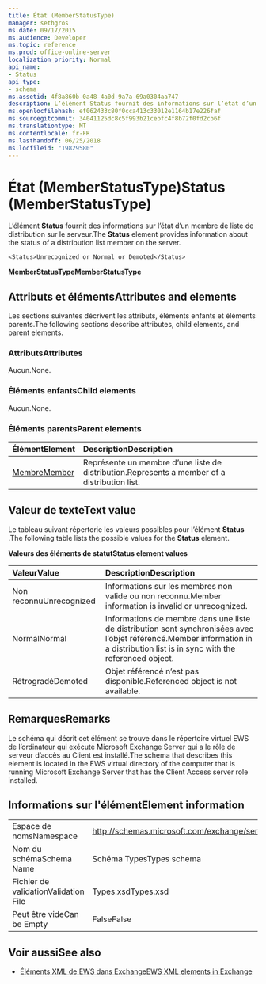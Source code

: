 ```yaml
---
title: État (MemberStatusType)
manager: sethgros
ms.date: 09/17/2015
ms.audience: Developer
ms.topic: reference
ms.prod: office-online-server
localization_priority: Normal
api_name:
- Status
api_type:
- schema
ms.assetid: 4f8a860b-0a48-4a0d-9a7a-69a0304aa747
description: L’élément Status fournit des informations sur l’état d’un membre de liste de distribution sur le serveur.
ms.openlocfilehash: ef062433c80f0cca413c33012e1164b17e226faf
ms.sourcegitcommit: 34041125dc8c5f993b21cebfc4f8b72f0fd2cb6f
ms.translationtype: MT
ms.contentlocale: fr-FR
ms.lasthandoff: 06/25/2018
ms.locfileid: "19829580"
---
```

# <a name="status-memberstatustype"></a><span data-ttu-id="5486e-103">État (MemberStatusType)</span><span class="sxs-lookup"><span data-stu-id="5486e-103">Status (MemberStatusType)</span></span>

<span data-ttu-id="5486e-104">L’élément **Status** fournit des informations sur l’état d’un membre de liste de distribution sur le serveur.</span><span class="sxs-lookup"><span data-stu-id="5486e-104">The **Status** element provides information about the status of a distribution list member on the server.</span></span> 
  
```
<Status>Unrecognized or Normal or Demoted</Status>
```

 <span data-ttu-id="5486e-105">**MemberStatusType**</span><span class="sxs-lookup"><span data-stu-id="5486e-105">**MemberStatusType**</span></span>
## <a name="attributes-and-elements"></a><span data-ttu-id="5486e-106">Attributs et éléments</span><span class="sxs-lookup"><span data-stu-id="5486e-106">Attributes and elements</span></span>

<span data-ttu-id="5486e-107">Les sections suivantes décrivent les attributs, éléments enfants et éléments parents.</span><span class="sxs-lookup"><span data-stu-id="5486e-107">The following sections describe attributes, child elements, and parent elements.</span></span>
  
### <a name="attributes"></a><span data-ttu-id="5486e-108">Attributs</span><span class="sxs-lookup"><span data-stu-id="5486e-108">Attributes</span></span>

<span data-ttu-id="5486e-109">Aucun.</span><span class="sxs-lookup"><span data-stu-id="5486e-109">None.</span></span>
  
### <a name="child-elements"></a><span data-ttu-id="5486e-110">Éléments enfants</span><span class="sxs-lookup"><span data-stu-id="5486e-110">Child elements</span></span>

<span data-ttu-id="5486e-111">Aucun.</span><span class="sxs-lookup"><span data-stu-id="5486e-111">None.</span></span>
  
### <a name="parent-elements"></a><span data-ttu-id="5486e-112">Éléments parents</span><span class="sxs-lookup"><span data-stu-id="5486e-112">Parent elements</span></span>

|<span data-ttu-id="5486e-113">**Élément**</span><span class="sxs-lookup"><span data-stu-id="5486e-113">**Element**</span></span>|<span data-ttu-id="5486e-114">**Description**</span><span class="sxs-lookup"><span data-stu-id="5486e-114">**Description**</span></span>|
|:-----|:-----|
|[<span data-ttu-id="5486e-115">Membre</span><span class="sxs-lookup"><span data-stu-id="5486e-115">Member</span></span>](member-ex15websvcsotherref.md) <br/> |<span data-ttu-id="5486e-116">Représente un membre d’une liste de distribution.</span><span class="sxs-lookup"><span data-stu-id="5486e-116">Represents a member of a distribution list.</span></span>  <br/> |
   
## <a name="text-value"></a><span data-ttu-id="5486e-117">Valeur de texte</span><span class="sxs-lookup"><span data-stu-id="5486e-117">Text value</span></span>

<span data-ttu-id="5486e-118">Le tableau suivant répertorie les valeurs possibles pour l’élément **Status** .</span><span class="sxs-lookup"><span data-stu-id="5486e-118">The following table lists the possible values for the **Status** element.</span></span> 
  
<span data-ttu-id="5486e-119">**Valeurs des éléments de statut**</span><span class="sxs-lookup"><span data-stu-id="5486e-119">**Status element values**</span></span>

|<span data-ttu-id="5486e-120">**Valeur**</span><span class="sxs-lookup"><span data-stu-id="5486e-120">**Value**</span></span>|<span data-ttu-id="5486e-121">**Description**</span><span class="sxs-lookup"><span data-stu-id="5486e-121">**Description**</span></span>|
|:-----|:-----|
|<span data-ttu-id="5486e-122">Non reconnu</span><span class="sxs-lookup"><span data-stu-id="5486e-122">Unrecognized</span></span>  <br/> |<span data-ttu-id="5486e-123">Informations sur les membres non valide ou non reconnu.</span><span class="sxs-lookup"><span data-stu-id="5486e-123">Member information is invalid or unrecognized.</span></span>  <br/> |
|<span data-ttu-id="5486e-124">Normal</span><span class="sxs-lookup"><span data-stu-id="5486e-124">Normal</span></span>  <br/> |<span data-ttu-id="5486e-125">Informations de membre dans une liste de distribution sont synchronisées avec l’objet référencé.</span><span class="sxs-lookup"><span data-stu-id="5486e-125">Member information in a distribution list is in sync with the referenced object.</span></span>  <br/> |
|<span data-ttu-id="5486e-126">Rétrogradé</span><span class="sxs-lookup"><span data-stu-id="5486e-126">Demoted</span></span>  <br/> |<span data-ttu-id="5486e-127">Objet référencé n’est pas disponible.</span><span class="sxs-lookup"><span data-stu-id="5486e-127">Referenced object is not available.</span></span>  <br/> |
   
## <a name="remarks"></a><span data-ttu-id="5486e-128">Remarques</span><span class="sxs-lookup"><span data-stu-id="5486e-128">Remarks</span></span>

<span data-ttu-id="5486e-129">Le schéma qui décrit cet élément se trouve dans le répertoire virtuel EWS de l’ordinateur qui exécute Microsoft Exchange Server qui a le rôle de serveur d’accès au Client est installé.</span><span class="sxs-lookup"><span data-stu-id="5486e-129">The schema that describes this element is located in the EWS virtual directory of the computer that is running Microsoft Exchange Server that has the Client Access server role installed.</span></span>
  
## <a name="element-information"></a><span data-ttu-id="5486e-130">Informations sur l'élément</span><span class="sxs-lookup"><span data-stu-id="5486e-130">Element information</span></span>

|||
|:-----|:-----|
|<span data-ttu-id="5486e-131">Espace de noms</span><span class="sxs-lookup"><span data-stu-id="5486e-131">Namespace</span></span>  <br/> |http://schemas.microsoft.com/exchange/services/2006/types  <br/> |
|<span data-ttu-id="5486e-132">Nom du schéma</span><span class="sxs-lookup"><span data-stu-id="5486e-132">Schema Name</span></span>  <br/> |<span data-ttu-id="5486e-133">Schéma Types</span><span class="sxs-lookup"><span data-stu-id="5486e-133">Types schema</span></span>  <br/> |
|<span data-ttu-id="5486e-134">Fichier de validation</span><span class="sxs-lookup"><span data-stu-id="5486e-134">Validation File</span></span>  <br/> |<span data-ttu-id="5486e-135">Types.xsd</span><span class="sxs-lookup"><span data-stu-id="5486e-135">Types.xsd</span></span>  <br/> |
|<span data-ttu-id="5486e-136">Peut être vide</span><span class="sxs-lookup"><span data-stu-id="5486e-136">Can be Empty</span></span>  <br/> |<span data-ttu-id="5486e-137">False</span><span class="sxs-lookup"><span data-stu-id="5486e-137">False</span></span>  <br/> |
   
## <a name="see-also"></a><span data-ttu-id="5486e-138">Voir aussi</span><span class="sxs-lookup"><span data-stu-id="5486e-138">See also</span></span>



- [<span data-ttu-id="5486e-139">Éléments XML de EWS dans Exchange</span><span class="sxs-lookup"><span data-stu-id="5486e-139">EWS XML elements in Exchange</span></span>](ews-xml-elements-in-exchange.md)

